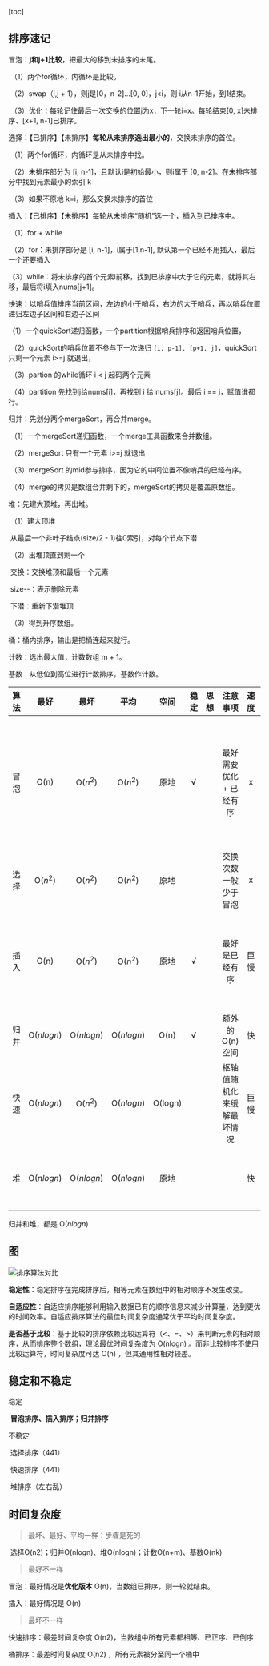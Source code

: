 [toc]

## 排序速记

冒泡：**j和j+1比较**，把最大的移到未排序的末尾。

​	（1）两个for循环，内循环是比较。

​	（2）swap（j,j + 1），则j是[0，n-2]...[0, 0]，j<i，则 i从n-1开始，到1结束。

​	（3）优化：每轮记住最后一次交换的位置j为x，下一轮i=x。每轮结束[0, x]未排序、[x+1, n-1]已排序。

选择：【已排序】【未排序】**每轮从未排序选出最小的**，交换未排序的首位。

​	（1）两个for循环，内循环是从未排序中找。

​	（2）未排序部分为 [i, n-1]，且默认i是初始最小，则i属于 [0, n-2]。在未排序部分中找到元素最小的索引 k

​	（3）如果不原地 k=i，那么交换未排序的首位

插入：【已排序】【未排序】每轮从未排序“随机”选一个，插入到已排序中。

​	（1）for + while

​	（2）for：未排序部分是 [i, n-1]，i属于[1,n-1], 默认第一个已经不用插入，最后一个还要插入

​	（3）while：将未排序的首个元素i前移，找到已排序中大于它的元素，就将其右移，最后将i填入nums[j+1]。



快速：以哨兵值排序当前区间，左边的小于哨兵，右边的大于哨兵，再以哨兵位置递归左边子区间和右边子区间

​	（1）一个quickSort递归函数，一个partition根据哨兵排序和返回哨兵位置，

​	（2）quickSort的哨兵位置不参与下一次递归 `[i, p-1], [p+1, j]`，quickSort 只剩一个元素 i>=j 就退出，

​	（3）partion 的while循环 i < j 起码两个元素

​	（4）partition 先找到j给nums[i]，再找到 i 给 nums[j]。最后 i == j，赋值谁都行。

归并：先划分两个mergeSort，再合并merge。

​	（1）一个mergeSort递归函数，一个merge工具函数来合并数组。

​	（2）mergeSort 只有一个元素 i>=j 就退出

​	（3）mergeSort 的mid参与排序，因为它的中间位置不像哨兵的已经有序。

​	（4）merge的拷贝是数组合并剩下的，mergeSort的拷贝是覆盖原数组。

堆：先建大顶堆，再出堆。

​	（1）建大顶堆

​		从最后一个非叶子结点(size/2 - 1)往0索引，对每个节点下潜 

​	（2）出堆顶直到剩一个

​		交换：交换堆顶和最后一个元素

​		size--：表示删除元素

​		下潜：重新下潜堆顶

​	（3）得到升序数组。 



桶：桶内排序，输出是把桶连起来就行。

计数：选出最大值，计数数组 m + 1。

基数：从低位到高位进行计数排序，基数作计数。

| 算法 |    最好    |    最坏    |    平均    |  空间   | 稳定  | 思想 |          注意事项          |      速度      |         优化          |
| :--: | :--------: | :--------: | :--------: | :-----: | :---: | :--: | :------------------------: | :------------: | :-------------------: |
| 冒泡 |    O(n)    |  O($n^2$)  |  O($n^2$)  |  原地   | √ |      |  最好需要优化 + 已经有序   |      x      | x记录最后一次交换位置 |
| 选择 |  O($n^2$)  |  O($n^2$)  |  O($n^2$)  |  原地   |      |      |    交换次数一般少于冒泡    |      x      |                       |
| 插入 |    O(n)    |  O($n^2$)  |  O($n^2$)  |  原地   | √ |      |       最好是已经有序       |      巨慢      |   优化就是希尔排序    |
| 归并 | O($nlogn$) | O($nlogn$) | O($nlogn$) |  O(n)   | √ |      |       额外的O(n)空间       | 快 |                       |
| 快速 | O($nlogn$) |  O($n^2$)  | O($nlogn$) | O(logn) |      |      | 枢轴值随机化来缓解最坏情况 |      巨慢      |                       |
|  堆  | O($nlogn$) | O($nlogn$) | O($nlogn$) |  原地   |      |      |                            |       快       |      非递归下潜       |

归并和堆，都是 O($nlog n$)


## 图

![排序算法对比](https://www.hello-algo.com/chapter_sorting/summary.assets/sorting_algorithms_comparison.png)

**稳定性**：稳定排序在完成排序后，相等元素在数组中的相对顺序不发生改变。

**自适应性**：自适应排序能够利用输入数据已有的顺序信息来减少计算量，达到更优的时间效率。自适应排序算法的最佳时间复杂度通常优于平均时间复杂度。

**是否基于比较**：基于比较的排序依赖比较运算符（<、=、>）来判断元素的相对顺序，从而排序整个数组，理论最优时间复杂度为 O(nlog⁡n) 。而非比较排序不使用比较运算符，时间复杂度可达 O(n) ，但其通用性相对较差。

## 稳定和不稳定

稳定

​	**冒泡排序、插入排序；归并排序**

不稳定

​	选择排序（441）

​	快速排序（441）

​	堆排序（左右乱）

## 时间复杂度

> 最坏、最好、平均一样：步骤是死的

​	选择O(n2)；归并O(nlogn)、堆O(nlogn)；计数O(n+m)、基数O(nk)



> 最好不一样

冒泡：最好情况是**优化版本** O(n)，当数组已排序，则一轮就结束。

插入：最好情况是 O(n)

> 最坏不一样

快速排序：最差时间复杂度 O(n2)，当数组中所有元素都相等、已正序、已倒序

桶排序：最差时间复杂度 O(n2) ，所有元素被分至同一个桶中

